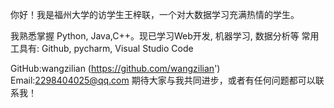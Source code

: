 你好！我是福州大学的访学生王梓联，一个对大数据学习充满热情的学生。

我熟悉掌握 Python, Java,C++。现已学习Web开发, 机器学习, 数据分析等 常用工具有: Github, pycharm, Visual Studio Code

GitHub:wangzilian (https://github.com/wangzilian')
Email:2298404025@qq.com
期待大家与我共同进步，或者有任何问题都可以联系我！
